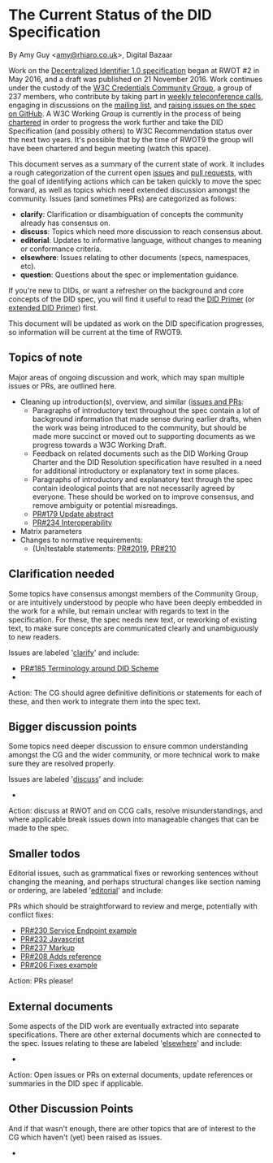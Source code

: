 # The Current Status of the DID Specification

By Amy Guy &lt;amy@rhiaro.co.uk&gt;, Digital Bazaar

Work on the [Decentralized Identifier 1.0 specification](https://w3c-ccg.github.io/did-spec/) began at RWOT \#2 in May 2016, and a draft was published on 21 November 2016. Work continues under the custody of the [W3C Credentials Community Group](https://www.w3.org/community/credentials/), a group of 237 members, who contribute by taking part in [weekly teleconference calls](https://w3c-ccg.github.io/meetings/), engaging in discussions on the [mailing list](https://lists.w3.org/Archives/Public/public-credentials/), and [raising issues on the spec on GitHub](https://github.com/w3c-ccg/did-spec/issues/). A W3C Working Group is currently in the process of being [chartered](https://w3c-ccg.github.io/did-wg-charter/) in order to progress the work further and take the DID Specification (and possibly others) to W3C Recommendation status over the next two years. It's possible that by the time of RWOT9 the group will have been chartered and begun meeting (watch this space).

This document serves as a summary of the current state of work. It includes a rough categorization of the current open [issues](https://github.com/w3c-ccg/did-spec/issues) and [pull requests](https://github.com/w3c-ccg/did-spec/pulls), with the goal of identifying actions which can be taken quickly to move the spec forward, as well as topics which need extended discussion amongst the community. Issues (and sometimes PRs) are categorized as follows:

* **clarify**: Clarification or disambiguation of concepts the community already has consensus on.
* **discuss**: Topics which need more discussion to reach consensus about.
* **editorial**: Updates to informative language, without changes to meaning or conformance criteria.
* **elsewhere**: Issues relating to other documents (specs, namespaces, etc).
* **question**: Questions about the spec or implementation guidance.

If you're new to DIDs, or want a refresher on the background and core concepts of the DID spec, you will find it useful to read the [DID Primer](did-primer.md) (or [extended DID Primer](did-primer-extended.md)) first.

This document will be updated as work on the DID specification progresses, so information will be current at the time of RWOT9.

## Topics of note

Major areas of ongoing discussion and work, which may span multiple issues or PRs, are outlined here.

* Cleaning up introduction(s), overview, and similar ([issues and PRs](https://github.com/w3c-ccg/did-spec/labels/intro%2Foverview):
  * Paragraphs of introductory text throughout the spec contain a lot of background information that made sense during earlier drafts, when the work was being introduced to the community, but should be made more succinct or moved out to supporting documents as we progress towards a W3C Working Draft.
  * Feedback on related documents such as the DID Working Group Charter and the DID Resolution specification have resulted in a need for additional introductory or explanatory text in some places.
  * Paragraphs of introductory and explanatory text through the spec contain ideological points that are not necessarily agreed by everyone. These should be worked on to improve consensus, and remove ambiguity or potential misreadings.
  * [PR#179 Update abstract](https://github.com/w3c-ccg/did-spec/pull/179)
  * [PR#234 Interoperability](https://github.com/w3c-ccg/did-spec/pull/234)
* Matrix parameters
* Changes to normative requirements:
  * (Un)testable statements: [PR#2019](https://github.com/w3c-ccg/did-spec/pull/209), [PR#210](https://github.com/w3c-ccg/did-spec/pull/210)

## Clarification needed

Some topics have consensus amongst members of the Community Group, or are intuitively understood by people who have been deeply embedded in the work for a while, but remain unclear with regards to text in the specification. For these, the spec needs new text, or reworking of existing text, to make sure concepts are communicated clearly and unambiguously to new readers.

Issues are labeled '[clarify](https://github.com/w3c-ccg/did-spec/issues?q=is%3Aissue+is%3Aopen+label%3Aclarify)' and include:

* [PR#185 Terminology around DID Scheme](https://github.com/w3c-ccg/did-spec/pull/185)
* 

Action: The CG should agree definitive definitions or statements for each of these, and then work to integrate them into the spec text.

## Bigger discussion points

Some topics need deeper discussion to ensure common understanding amongst the CG and the wider community, or more technical work to make sure they are resolved properly.

Issues are labeled '[discuss](https://github.com/w3c-ccg/did-spec/issues?q=is%3Aissue+is%3Aopen+label%3Adiscuss)' and include:

* 

Action: discuss at RWOT and on CCG calls, resolve misunderstandings, and where applicable break issues down into manageable changes that can be made to the spec.

## Smaller todos

Editorial issues, such as grammatical fixes or reworking sentences without changing the meaning, and perhaps structural changes like section naming or ordering, are labeled '[editorial](https://github.com/w3c-ccg/did-spec/issues?q=is%3Aissue+is%3Aopen+label%3Aeditorial)' and include:

PRs which should be straightforward to review and merge, potentially with conflict fixes:

* [PR#230 Service Endpoint example](https://github.com/w3c-ccg/did-spec/pull/230)
* [PR#232 Javascript](https://github.com/w3c-ccg/did-spec/pull/232)
* [PR#237 Markup](https://github.com/w3c-ccg/did-spec/pull/237)
* [PR#208 Adds reference](https://github.com/w3c-ccg/did-spec/pull/208)
* [PR#206 Fixes example](https://github.com/w3c-ccg/did-spec/pull/206)

Action: PRs please!

## External documents

Some aspects of the DID work are eventually extracted into separate specifications. There are other external documents which are connected to the spec. Issues relating to these are labeled '[elsewhere](https://github.com/w3c-ccg/did-spec/issues?q=is%3Aissue+is%3Aopen+label%3Aelsewhere)' and include:

* 

Action: Open issues or PRs on external documents, update references or summaries in the DID spec if applicable.

<!--
## Questions, implementation guidance

Some issues are opened by people with questions about the spec (which don't need spec changes to answer) or requests for guidance about implementations or technical details. These are labeled '[question](https://github.com/w3c-ccg/did-spec/issues?q=is%3Aissue+is%3Aopen+label%3Aquestion)' and include: 

Action: answer the commenter's question(s), check they are happy, and close the issue.
-->

## Other Discussion Points

And if that wasn't enough, there are other topics that are of interest to the CG which haven't (yet) been raised as issues.

* 

